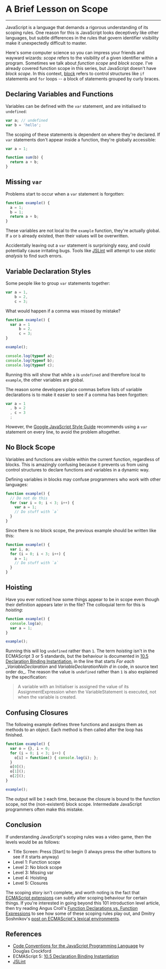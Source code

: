 # A Brief Lesson on Scope

------

JavaScript is a language that demands a rigorous understanding of its scoping rules. One reason for this is JavaScript looks deceptively like other languages, but subtle differences in the rules that govern identifier visibility make it unexpectedly difficult to master.

Here's some computer science so you can impress your friends and wayward wizards: *scope* refers to the visibility of a given identifier within a program. Sometimes we talk about *function scope* and *block scope*. I've already covered function scope in this series, but JavaScript doesn't have *block scope*. In this context, [block](http://es5.github.io/#x12.1) refers to control structures like `if` statements and `for` loops -- a block of statements grouped by curly braces.

## Declaring Variables and Functions
Variables can be defined with the `var` statement, and are initialised to `undefined`:

```javascript
var a; // undefined
var b = 'hello';
```

The scoping of these statements is dependent on where they're declared. If `var` statements don't appear inside a function, they're globally accessible:

```javascript
var a = 1;

function sum(b) {
  return a + b;
}
```

## Missing `var`

Problems start to occur when a `var` statement is forgotten:

```javascript
function example() {
  a = 1;
  b = 1;
  return a + b;
}
```

These variables are not local to the `example` function, they're actually global. If `a` or `b` already existed, then their values will be overwritten.

Accidentally leaving out a `var` statement is surprisingly easy, and could potentially cause irritating bugs. Tools like [JSLint](http://www.jslint.com/) will attempt to use *static analysis* to find such errors.

## Variable Declaration Styles

Some people like to group `var` statements together:

```javascript
var a = 1,
    b = 2,
    c = 3;
```

What would happen if a comma was missed by mistake?

```javascript
function example() {
  var a = 1
      b = 2,
      c = 3;
}

example();

console.log(typeof a);
console.log(typeof b);
console.log(typeof c);
```

Running this will show that while `a` is `undefined` and therefore local to `example`, the other variables are global.

The reason some developers place commas before lists of variable declarations is to make it easier to see if a comma has been forgotten:

```javascript
var a = 1
  , b = 2
  , c = 3
  ;
```

However, the [Google JavaScript Style Guide](http://google-styleguide.googlecode.com/svn/trunk/javascriptguide.xml) recommends using a `var` statement on every line, to avoid the problem altogether.

## No Block Scope

Variables and functions are visible within the current function, regardless of blocks. This is amazingly confusing because it prevents us from using control structures to declare functions and variables in a dynamic way.

Defining variables in blocks may confuse programmers who work with other languages:

```javascript
function example() {
  // Do not do this
  for (var i = 0; i < 3; i++) {
    var a = 1;
    // Do stuff with `a`
  }
}
```

Since there is no block scope, the previous example should be written like this:

```javascript
function example() {
  var i, a;
  for (i = 0; i < 3; i++) {
    a = 1;
    // Do stuff with `a`
  }
}
```

## Hoisting

Have you ever noticed how some things appear to be in scope even though their definition appears later in the file? The colloquial term for this is *hoisting*:

```javascript
function example() {
  console.log(a);
  var a = 1;
}

example();
```

Running this will log `undefined` rather than `1`. The term *hoisting* isn't in the ECMAScript 3 or 5 standards, but the behaviour is documented in [10.5 Declaration Binding Instantiation](http://es5.github.io/#x10.5), in the line that starts *For each _VariableDeclaration* and *VariableDeclarationNoIn d* in code, in source text order do_. The reason the value is `undefined` rather than `1` is also explained by the specification:

> A variable with an Initialiser is assigned the value of its AssignmentExpression when the VariableStatement is executed, not when the variable is created.

## Confusing Closures

The following example defines three functions and assigns them as methods to an object. Each method is then called after the loop has finished.

```javascript
function example() {
  var o = {}, i = 0;
  for (i = 0; i < 3; i++) {
    o[i] = function() { console.log(i); };
  }
  o[0]();
  o[1]();
  o[2]();
}

example();
```
The output will be `3` each time, because the closure is bound to the function scope, not the (non-existent) block scope. Intermediate JavaScript programmers often make this mistake.

## Conclusion

If understanding JavaScript's scoping rules was a video game, then the levels would be as follows:

- Title Screen: Press [Start] to begin (I always press the other buttons to see if it starts anyway)
- Level 1: Function scope
- Level 2: No block scope
- Level 3: Missing var
- Level 4: Hoisting
- Level 5: Closures

The scoping story isn't complete, and worth noting is the fact that [ECMAScript extensions](http://kangax.github.com/es5-compat-table/non-standard/) can subtly alter scoping behaviour for certain things. If you're interested in going beyond this 101 introduction level article, then try reading Angus Croll's [Function Declarations vs. Function Expressions](http://javascriptweblog.wordpress.com/2010/07/06/function-declarations-vs-function-expressions/) to see how some of these scoping rules play out, and Dmitry Soshnikov's [post on ECMAScript's lexical environments](http://dmitrysoshnikov.com/ecmascript/es5-chapter-3-2-lexical-environments-ecmascript-implementation/#this-binding).

## References

- [Code Conventions for the JavaScript Programming Language](http://javascript.crockford.com/code.html) by Douglas Crockford
- ECMAScript 5: [10.5 Declaration Binding Instantiation](http://es5.github.io/#x10.5)
- [JSLint](http://www.jslint.com/)

